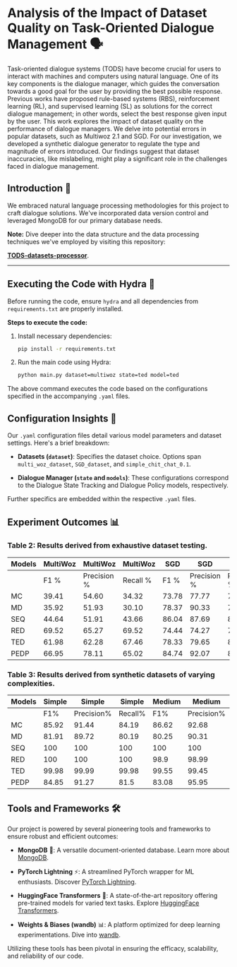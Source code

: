 # Analysis of the Impact of Dataset Quality on Task-Oriented Dialogue Management 🗣️

Task-oriented dialogue systems (TODS) have become crucial for users to interact with machines and computers using natural language. One of its key components is the dialogue manager, which guides the conversation towards a good goal for the user by providing the best possible response. Previous works have proposed rule-based systems (RBS), reinforcement learning (RL), and supervised learning (SL) as solutions for the correct dialogue management; in other words, select the best response given input by the user. This work explores the impact of dataset quality on the performance of dialogue managers. We delve into potential errors in popular datasets, such as Multiwoz 2.1 and SGD. For our investigation, we developed a synthetic dialogue generator to regulate the type and magnitude of errors introduced. Our findings suggest that dataset inaccuracies, like mislabeling, might play a significant role in the challenges faced in dialogue management.

## Introduction 📜

We embraced natural language processing methodologies for this project to craft dialogue solutions. We've incorporated data version control and leveraged MongoDB for our primary database needs.

**Note:** Dive deeper into the data structure and the data processing techniques we've employed by visiting this repository:

[**TODS-datasets-processor**](https://github.com/miguel-kjh/TODS-datasets-processor).


---

## Executing the Code with Hydra 🐍

Before running the code, ensure `hydra` and all dependencies from `requirements.txt` are properly installed.

**Steps to execute the code:**

1. Install necessary dependencies:
   ```bash
   pip install -r requirements.txt
   ```

2. Run the main code using Hydra:
   ```bash
   python main.py dataset=multiwoz state=ted model=ted
   ```

The above command executes the code based on the configurations specified in the accompanying `.yaml` files.

## Configuration Insights 📄

Our `.yaml` configuration files detail various model parameters and dataset settings. Here's a brief breakdown:

- **Datasets (`dataset`)**: Specifies the dataset choice. Options span `multi_woz_dataset`, `SGD_dataset`, and `simple_chit_chat_0.1`.

- **Dialogue Manager (`state` and `models`)**: These configurations correspond to the Dialogue State Tracking and Dialogue Policy models, respectively.

Further specifics are embedded within the respective `.yaml` files.

## Experiment Outcomes 📊

### Table 2: Results derived from exhaustive dataset testing.

| Models | **MultiWoz** |  **MultiWoz**     |  **MultiWoz**    | **SGD**  |    **SGD**   |   **SGD**    |
|--------|-------|-------|-------|-------|-------|-------|
|        | F1 %  | Precision % | Recall % | F1 %  | Precision % | Recall % |
| MC     | 39.41 | 54.60       | 34.32    | 73.78 | 77.77       | 71.20    |
| MD     | 35.92 | 51.93       | 30.10    | 78.37 | 90.33       | 72.32    |
| SEQ    | 44.64 | 51.91       | 43.66    | 86.04 | 87.69       | 84.65    |
| RED    | 69.52 | 65.27       | 69.52    | 74.44 | 74.27       | 77.61    |
| TED    | 61.98 | 62.28       | 67.46    | 78.33 | 79.65       | 80.25    |
| PEDP   | 66.95 | 78.11       | 65.02    | 84.74 | 92.07       | 81.30    |

### Table 3: Results derived from synthetic datasets of varying complexities.

| Models | **Simple** |  **Simple**     |  **Simple**     | **Medium** |    **Medium**   |     **Medium**  | **Hard** |    **Hard**    |    **Hard**    |
|--------|-------|-------|-------|-------|-------|-------|-------|-------|-------|
|        | F1%   | Precision% | Recall% | F1%   | Precision% | Recall% | F1%   | Precision% | Recall% |
| MC     | 85.92 | 91.44      | 84.19   | 86.62 | 92.68      | 84.12   | 85.8  | 91.74      | 83.38   |
| MD     | 81.91 | 89.72      | 80.19   | 80.25 | 90.31      | 77.66   | 80.45 | 90.36      | 77.87   |
| SEQ    | 100   | 100        | 100     | 100   | 100        | 100     | 99.76 | 99.76      | 99.76   |
| RED    | 100   | 100        | 100     | 98.9  | 98.99      | 98.95   | 90.11 | 94.97      | 89.55   |
| TED    | 99.98 | 99.99      | 99.98   | 99.55 | 99.45      | 99.71   | 98.67 | 99.03      | 98.52   |
| PEDP   | 84.85 | 91.27      | 81.5    | 83.08 | 95.95      | 76.57   | 87.55 | 97.45      | 81.56   |

## Tools and Frameworks 🛠️

Our project is powered by several pioneering tools and frameworks to ensure robust and efficient outcomes:

- **MongoDB** 🍃: A versatile document-oriented database. Learn more about [MongoDB](https://www.mongodb.com/).

- **PyTorch Lightning** ⚡: A streamlined PyTorch wrapper for ML enthusiasts. Discover [PyTorch Lightning](https://www.pytorchlightning.ai/).

- **HuggingFace Transformers** 🤗: A state-of-the-art repository offering pre-trained models for varied text tasks. Explore [HuggingFace Transformers](https://huggingface.co/transformers/).

- **Weights & Biases (wandb)** 📊: A platform optimized for deep learning experimentations. Dive into [wandb](https://wandb.ai/site).

Utilizing these tools has been pivotal in ensuring the efficacy, scalability, and reliability of our code.
